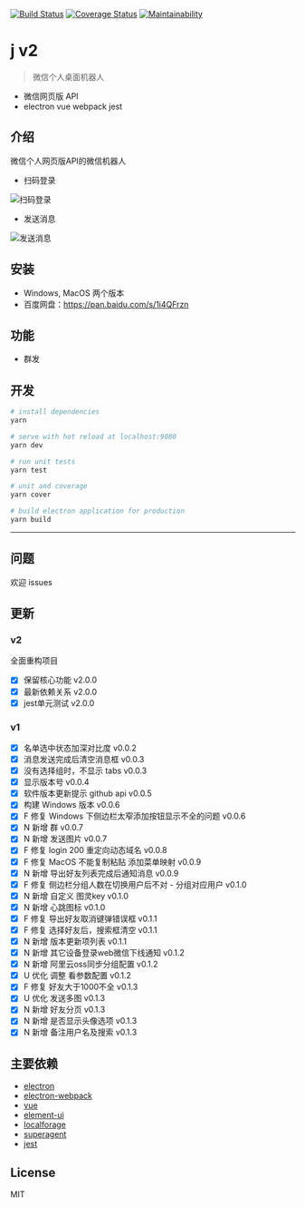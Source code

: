 
[![Build Status](https://travis-ci.org/joehecn/j.svg?branch=master)](https://travis-ci.org/joehecn/j)
[![Coverage Status](https://coveralls.io/repos/github/joehecn/j/badge.svg?branch=master)](https://coveralls.io/github/joehecn/j?branch=master)
[![Maintainability](https://api.codeclimate.com/v1/badges/ab2abfd34d8cd46a074c/maintainability)](https://codeclimate.com/github/joehecn/j/maintainability)

# j v2
> 微信个人桌面机器人
- 微信网页版 API
- electron vue webpack jest

## 介绍
微信个人网页版API的微信机器人

- 扫码登录

![扫码登录](https://raw.githubusercontent.com/joehecn/j/master/login.gif)

- 发送消息

![发送消息](https://raw.githubusercontent.com/joehecn/j/master/sendmsg.gif)
## 安装
- Windows, MacOS 两个版本
- 百度网盘：https://pan.baidu.com/s/1i4QFrzn
## 功能
- 群发
## 开发
``` bash
# install dependencies
yarn

# serve with hot reload at localhost:9080
yarn dev

# run unit tests
yarn test

# unit and coverage
yarn cover

# build electron application for production
yarn build
```

---

## 问题
欢迎 issues

## 更新
### v2
全面重构项目

- [x] 保留核心功能 v2.0.0
- [x] 最新依赖关系 v2.0.0
- [x] jest单元测试 v2.0.0

### v1
- [x] 名单选中状态加深对比度 v0.0.2
- [x] 消息发送完成后清空消息框 v0.0.3
- [x] 没有选择组时，不显示 tabs v0.0.3
- [x] 显示版本号 v0.0.4
- [x] 软件版本更新提示 github api v0.0.5
- [x] 构建 Windows 版本 v0.0.6
- [x] F 修复 Windows 下侧边栏太窄添加按钮显示不全的问题 v0.0.6
- [x] N 新增 群 v0.0.7
- [x] N 新增 发送图片 v0.0.7
- [x] F 修复 login 200 重定向动态域名 v0.0.8
- [x] F 修复 MacOS 不能复制粘贴 添加菜单映射 v0.0.9
- [x] N 新增 导出好友列表完成后通知消息 v0.0.9
- [x] F 修复 侧边栏分组人数在切换用户后不对 - 分组对应用户 v0.1.0
- [x] N 新增 自定义 图灵key v0.1.0
- [x] N 新增 心跳图标 v0.1.0
- [x] F 修复 导出好友取消键弹错误框 v0.1.1
- [x] F 修复 选择好友后，搜索框清空 v0.1.1
- [x] N 新增 版本更新项列表 v0.1.1
- [x] N 新增 其它设备登录web微信下线通知 v0.1.2
- [x] N 新增 阿里云oss同步分组配置 v0.1.2
- [x] U 优化 调整 看参数配置 v0.1.2
- [x] F 修复 好友大于1000不全 v0.1.3
- [x] U 优化 发送多图 v0.1.3
- [x] N 新增 好友分页 v0.1.3
- [x] N 新增 是否显示头像选项 v0.1.3
- [x] N 新增 备注用户名及搜索 v0.1.3

## 主要依赖
- [electron](https://github.com/electron/electron)
- [electron-webpack](https://github.com/electron-userland/electron-webpack)
- [vue](https://github.com/vuejs/vue)
- [element-ui](https://github.com/ElemeFE/element)
- [localforage](https://github.com/localForage/localForage)
- [superagent](https://github.com/visionmedia/superagent)
- [jest](https://github.com/facebook/jest)

## License
MIT
